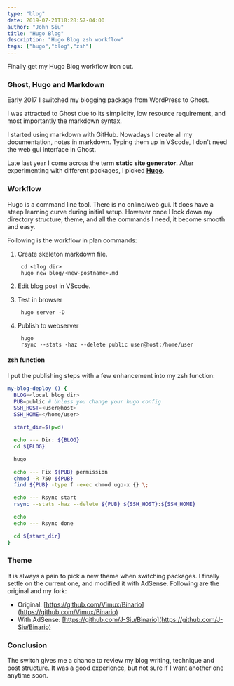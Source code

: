 ```yaml
---
type: "blog"
date: 2019-07-21T18:28:57-04:00
author: "John Siu"
title: "Hugo Blog"
description: "Hugo Blog zsh workflow"
tags: ["hugo","blog","zsh"]
---
```


Finally get my Hugo Blog workflow iron out.
<!--more-->

### Ghost, Hugo and Markdown

Early 2017 I switched my blogging package from WordPress to Ghost.

I was attracted to Ghost due to its simplicity, low resource requirement, and most importantly the markdown syntax.

I started using markdown with GitHub. Nowadays I create all my documentation, notes in markdown. Typing them up in VScode, I don't need the web gui interface in Ghost.

Late last year I come across the term __static site generator__. After experimenting with different packages, I picked __[Hugo](https://gohugo.io/)__.

### Workflow

Hugo is a command line tool. There is no online/web gui. It does have a steep learning curve during initial setup. However once I lock down my directory structure, theme, and all the commands I need, it become smooth and easy.

Following is the workflow in plan commands:

1. Create skeleton markdown file.

        cd <blog dir>
        hugo new blog/<new-postname>.md

2. Edit blog post in VScode.

3. Test in browser

        hugo server -D

4. Publish to webserver

        hugo
        rsync --stats -haz --delete public user@host:/home/user

#### zsh function

I put the publishing steps with a few enhancement into my zsh function:

```zsh
my-blog-deploy () {
  BLOG=<local blog dir>
  PUB=public # Unless you change your hugo config
  SSH_HOST=<user@host>
  SSH_HOME=</home/user>

  start_dir=$(pwd)

  echo --- Dir: ${BLOG}
  cd ${BLOG}

  hugo

  echo --- Fix ${PUB} permission
  chmod -R 750 ${PUB}
  find ${PUB} -type f -exec chmod ugo-x {} \;

  echo --- Rsync start
  rsync --stats -haz --delete ${PUB} ${SSH_HOST}:${SSH_HOME}

  echo
  echo --- Rsync done

  cd ${start_dir}
}
```

### Theme

It is always a pain to pick a new theme when switching packages. I finally settle on the current one, and modified it with AdSense. Following are the original and my fork:

- Original: [https://github.com/Vimux/Binario](https://github.com/Vimux/Binario)
- With AdSense: [https://github.com/J-Siu/Binario](https://github.com/J-Siu/Binario)

### Conclusion

The switch gives me a chance to review my blog writing, technique and post structure. It was a good experience, but not sure if I want another one anytime soon.
